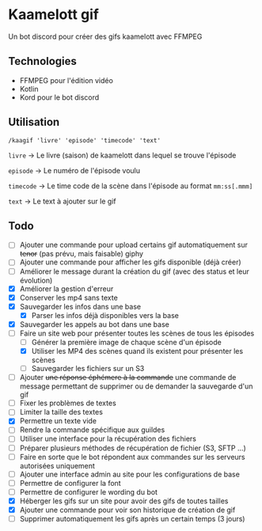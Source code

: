 # Kaamelott gif

Un bot discord pour créer des gifs kaamelott avec FFMPEG

## Technologies

* FFMPEG pour l'édition vidéo
* Kotlin
* Kord pour le bot discord

## Utilisation

`/kaagif 'livre' 'episode' 'timecode' 'text'`

`livre` -> Le livre (saison) de kaamelott dans lequel se trouve l'épisode

`episode` -> Le numéro de l'épisode voulu

`timecode` -> Le time code de la scène dans l'épisode au format `mm:ss[.mmm]`

`text` -> Le text à ajouter sur le gif

## Todo

- [ ] Ajouter une commande pour upload certains gif automatiquement sur ~~tenor~~ (pas prévu, mais faisable) giphy
- [ ] Ajouter une commande pour afficher les gifs disponible (déjà créer)
- [ ] Améliorer le message durant la création du gif (avec des status et leur évolution)
- [x] Améliorer la gestion d'erreur
- [x] Conserver les mp4 sans texte
- [x] Sauvegarder les infos dans une base
  - [x] Parser les infos déjà disponibles vers la base
- [x] Sauvegarder les appels au bot dans une base
- [ ] Faire un site web pour présenter toutes les scènes de tous les épisodes
  - [ ] Générer la première image de chaque scène d'un épisode
  - [x] Utiliser les MP4 des scènes quand ils existent pour présenter les scènes
  - [ ] Sauvegarder les fichiers sur un S3
- [ ] Ajouter ~~une réponse éphémere à la commande~~ une commande de message permettant de supprimer ou de demander la sauvegarde d'un gif
- [ ] Fixer les problèmes de textes
- [ ] Limiter la taille des textes
- [x] Permettre un texte vide
- [ ] Rendre la commande spécifique aux guildes
- [ ] Utiliser une interface pour la récupération des fichiers
- [ ] Préparer plusieurs méthodes de récupération de fichier (S3, SFTP …)
- [ ] Faire en sorte que le bot répondent aux commandes sur les serveurs autorisées uniquement
- [ ] Ajouter une interface admin au site pour les configurations de base
- [ ] Permettre de configurer la font
- [ ] Permettre de configurer le wording du bot
- [x] Héberger les gifs sur un site pour avoir des gifs de toutes tailles
- [x] Ajouter une commande pour voir son historique de création de gif
- [ ] Supprimer automatiquement les gifs après un certain temps (3 jours)